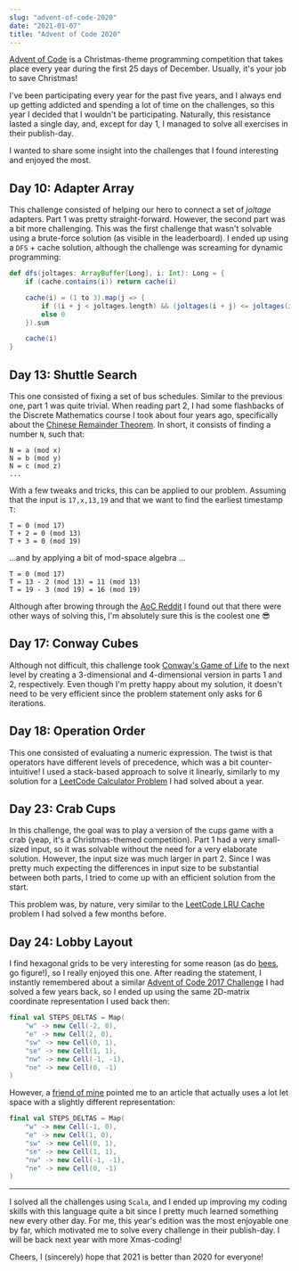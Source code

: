```yaml
---
slug: "advent-of-code-2020"
date: "2021-01-07"
title: "Advent of Code 2020"
---
```


[Advent of Code](https://adventofcode.com/) is a Christmas-theme programming competition that takes place every year during the first 25 days of December. Usually, it's your job to save Christmas!

I've been participating every year for the past five years, and I always end up getting addicted and spending a lot of time on the challenges, so this year I decided that I wouldn't be participating. Naturally, this resistance lasted a single day, and, except for day 1, I managed to solve all exercises in their publish-day.

I wanted to share some insight into the challenges that I found interesting and enjoyed the most.

## Day 10: Adapter Array

This challenge consisted of helping our hero to connect a set of *joltage* adapters. Part 1 was pretty straight-forward. However, the second part was a bit more challenging. This was the first challenge that wasn't solvable using a brute-force solution (as visible in the leaderboard). I ended up using a `DFS` + cache solution, although the challenge was screaming for dynamic programming:

```scala
def dfs(joltages: ArrayBuffer[Long], i: Int): Long = {
    if (cache.contains(i)) return cache(i)

    cache(i) = (1 to 3).map(j => {
        if ((i + j < joltages.length) && (joltages(i + j) <= joltages(i) + 3)) dfs(joltages, i + j)
        else 0
    }).sum

    cache(i)
}
```

## Day 13: Shuttle Search

This one consisted of fixing a set of bus schedules. Similar to the previous one, part 1 was quite trivial. When reading part 2, I had some flashbacks of the Discrete Mathematics course I took about four years ago, specifically about the [Chinese Remainder Theorem](https://en.wikipedia.org/wiki/Chinese_remainder_theorem). In short, it consists of finding a number `N`, such that:

```
N = a (mod x)
N = b (mod y)
N = c (mod z)
...
```

With a few tweaks and tricks, this can be applied to our problem. Assuming that the input is `17,x,13,19` and that we want to find the earliest timestamp `T`:

```
T = 0 (mod 17)
T + 2 = 0 (mod 13)
T + 3 = 0 (mod 19)
```

...and by applying a bit of mod-space algebra ...

```
T = 0 (mod 17)
T = 13 - 2 (mod 13) = 11 (mod 13)
T = 19 - 3 (mod 19) = 16 (mod 19)
```

Although after browing through the [AoC Reddit](https://www.reddit.com/r/adventofcode/) I found out that there were other ways of solving this, I'm absolutely sure this is the coolest one :sunglasses:

## Day 17: Conway Cubes

Although not difficult, this challenge took [Conway's Game of Life](https://en.wikipedia.org/wiki/Conway%27s_Game_of_Life) to the next level by creating a 3-dimensional and 4-dimensional version in parts 1 and 2, respectively. Even though I'm pretty happy about my solution, it doesn't need to be very efficient since the problem statement only asks for 6 iterations.

## Day 18: Operation Order

This one consisted of evaluating a numeric expression. The twist is that operators have different levels of precedence, which was a bit counter-intuitive! I used a stack-based approach to solve it linearly, similarly to my solution for a [LeetCode Calculator Problem](https://leetcode.com/problems/basic-calculator-ii/) I had solved about a year.

## Day 23: Crab Cups

In this challenge, the goal was to play a version of the cups game with a crab (yeap, it's a Christmas-themed competition). Part 1 had a very small-sized input, so it was solvable without the need for a very elaborate solution. However, the input size was much larger in part 2. Since I was pretty much expecting the differences in input size to be substantial between both parts, I tried to come up with an efficient solution from the start. 

This problem was, by nature, very similar to the [LeetCode LRU Cache](https://leetcode.com/problems/lru-cache/) problem I had solved a few months before.

## Day 24: Lobby Layout

I find hexagonal grids to be very interesting for some reason (as do [bees](https://uxdesign.cc/why-do-bees-love-hexagons-119cfd0d95a9), go figure!), so I really enjoyed this one. After reading the statement, I instantly remembered about a similar [Advent of Code 2017 Challenge](https://adventofcode.com/2017/day/11) I had solved a few years back, so I ended up using the same 2D-matrix coordinate representation I used back then:

```scala
final val STEPS_DELTAS = Map(
    "w" -> new Cell(-2, 0),
    "e" -> new Cell(2, 0),
    "sw" -> new Cell(0, 1),
    "se" -> new Cell(1, 1),
    "nw" -> new Cell(-1, -1),
    "ne" -> new Cell(0, -1)
)
```

However, a [friend of mine](https://hugopeixoto.net/articles/advent-of-code-2020-week-3-4.html) pointed me to an article that actually uses a lot let space with a slightly different representation:

```scala
final val STEPS_DELTAS = Map(
    "w" -> new Cell(-1, 0),
    "e" -> new Cell(1, 0),
    "sw" -> new Cell(0, 1),
    "se" -> new Cell(1, 1),
    "nw" -> new Cell(-1, -1),
    "ne" -> new Cell(0, -1)
)
```

--- 

I solved all the challenges using `Scala`, and I ended up improving my coding skills with this language quite a bit since I pretty much learned something new every other day. For me, this year's edition was the most enjoyable one by far, which motivated me to solve every challenge in their publish-day. I will be back next year with more Xmas-coding!

Cheers, I (sincerely) hope that 2021 is better than 2020 for everyone!
